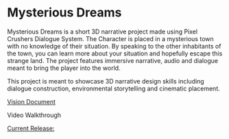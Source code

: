 # Mysterious Dreams

Mysterious Dreams is a short 3D narrative project made using Pixel Crushers Dialogue System. The Character is placed in a mysterious town with no knowledge of their situation. By speaking to the other inhabitants of the town, you can learn more about your situation and hopefully escape this strange land. The project features immersive narrative, audio and dialogue meant to bring the player into the world.

This project is meant to showcase 3D narrative design skills including dialogue construction, environmental storytelling and cinematic placement. 

[Vision Document](https://mcdonaldduncan.github.io/3D-Narrative-Release/Fictional%20Friction.pdf)

Video Walkthrough

[Current Release:](https://github.com/mcdonaldduncan/3D-Narrative-Release/releases/tag/v1.0.0)
